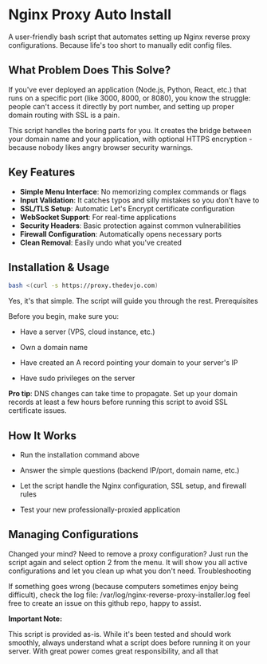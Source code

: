 # Nginx Proxy Auto Install

A user-friendly bash script that automates setting up Nginx reverse proxy configurations. Because life's too short to manually edit config files.

## What Problem Does This Solve?

If you've ever deployed an application (Node.js, Python, React, etc.) that runs on a specific port (like 3000, 8000, or 8080), you know the struggle: people can't access it directly by port number, and setting up proper domain routing with SSL is a pain.

This script handles the boring parts for you. It creates the bridge between your domain name and your application, with optional HTTPS encryption - because nobody likes angry browser security warnings.

## Key Features

- **Simple Menu Interface**: No memorizing complex commands or flags  
- **Input Validation**: It catches typos and silly mistakes so you don't have to  
- **SSL/TLS Setup**: Automatic Let's Encrypt certificate configuration  
- **WebSocket Support**: For real-time applications  
- **Security Headers**: Basic protection against common vulnerabilities  
- **Firewall Configuration**: Automatically opens necessary ports  
- **Clean Removal**: Easily undo what you've created  

## Installation & Usage

```bash
bash <(curl -s https://proxy.thedevjo.com)
```
Yes, it's that simple. The script will guide you through the rest.
Prerequisites

Before you begin, make sure you:

  - Have a server (VPS, cloud instance, etc.)

  - Own a domain name

  - Have created an A record pointing your domain to your server's IP

  - Have sudo privileges on the server

**Pro tip**: DNS changes can take time to propagate. Set up your domain records at least a few hours before running this script to avoid SSL certificate issues.
## How It Works

  - Run the installation command above

  - Answer the simple questions (backend IP/port, domain name, etc.)

  - Let the script handle the Nginx configuration, SSL setup, and firewall rules

  - Test your new professionally-proxied application

## Managing Configurations

Changed your mind? Need to remove a proxy configuration? Just run the script again and select option 2 from the menu. It will show you all active configurations and let you clean up what you don't need.
Troubleshooting

If something goes wrong (because computers sometimes enjoy being difficult), check the log file:
/var/log/nginx-reverse-proxy-installer.log feel free to create an issue on this github repo, happy to assist.

**Important Note:**

This script is provided as-is. While it's been tested and should work smoothly, always understand what a script does before running it on your server. With great power comes great responsibility, and all that
